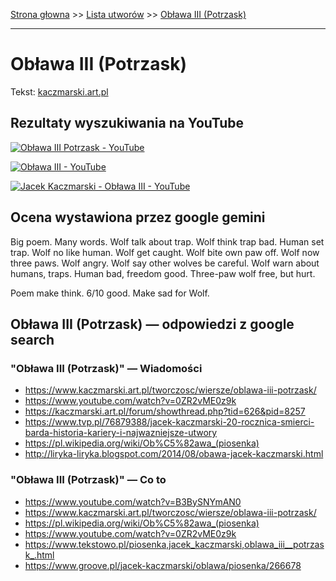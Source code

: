 [Strona głowna](../index.md) >> [Lista utworów](../list.md) >> [Obława III (Potrzask)](369.md)

---

# Obława III (Potrzask)

Tekst: [kaczmarski.art.pl](https://www.kaczmarski.art.pl/tworczosc/wiersze/oblawa-iii-potrzask/)

## Rezultaty wyszukiwania na YouTube

[![Obława III Potrzask - YouTube](http://img.youtube.com/vi/FyqNY10s-Fc/0.jpg)](https://www.youtube.com/watch?v=FyqNY10s-Fc "Obława III Potrzask - YouTube")

[![Obława III - YouTube](http://img.youtube.com/vi/LhoMXDJeTEU/0.jpg)](https://www.youtube.com/watch?v=LhoMXDJeTEU "Obława III - YouTube")

[![Jacek Kaczmarski - Obława III - YouTube](http://img.youtube.com/vi/B3BySNYmAN0/0.jpg)](https://www.youtube.com/watch?v=B3BySNYmAN0 "Jacek Kaczmarski - Obława III - YouTube")

## Ocena wystawiona przez google gemini

Big poem. Many words. Wolf talk about trap. Wolf think trap bad. Human set trap. Wolf no like human. Wolf get caught. Wolf bite own paw off. Wolf now three paws. Wolf angry. Wolf say other wolves be careful. Wolf warn about humans, traps. Human bad, freedom good. Three-paw wolf free, but hurt.

Poem make think. 6/10 good. Make sad for Wolf.


## Obława III (Potrzask) — odpowiedzi z google search

### "Obława III (Potrzask)" — Wiadomości

 - <https://www.kaczmarski.art.pl/tworczosc/wiersze/oblawa-iii-potrzask/>
 - <https://www.youtube.com/watch?v=0ZR2vME0z9k>
 - <https://kaczmarski.art.pl/forum/showthread.php?tid=626&pid=8257>
 - <https://www.tvp.pl/76879388/jacek-kaczmarski-20-rocznica-smierci-barda-historia-kariery-i-najwazniejsze-utwory>
 - <https://pl.wikipedia.org/wiki/Ob%C5%82awa_(piosenka)>
 - <http://liryka-liryka.blogspot.com/2014/08/obawa-jacek-kaczmarski.html>

### "Obława III (Potrzask)" — Co to

 - <https://www.youtube.com/watch?v=B3BySNYmAN0>
 - <https://www.kaczmarski.art.pl/tworczosc/wiersze/oblawa-iii-potrzask/>
 - <https://pl.wikipedia.org/wiki/Ob%C5%82awa_(piosenka)>
 - <https://www.youtube.com/watch?v=0ZR2vME0z9k>
 - <https://www.tekstowo.pl/piosenka,jacek_kaczmarski,oblawa_iii__potrzask_.html>
 - <https://www.groove.pl/jacek-kaczmarski/oblawa/piosenka/266678>

